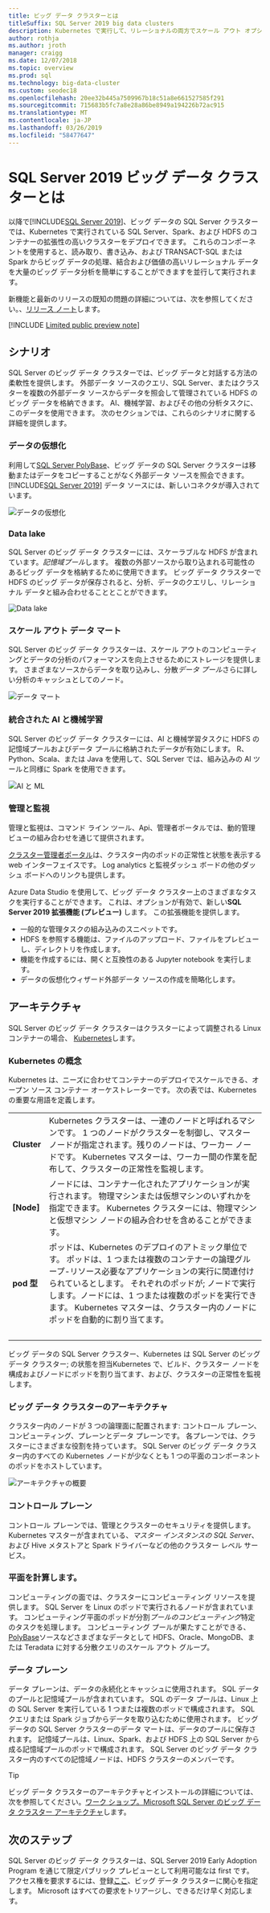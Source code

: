 ```yaml
---
title: ビッグ データ クラスターとは
titleSuffix: SQL Server 2019 big data clusters
description: Kubernetes で実行して、リレーショナルの両方でスケール アウト オプションおよび HDFS データを提供する SQL Server 2019 ビッグ データ クラスター (プレビュー) について説明します。
author: rothja
ms.author: jroth
manager: craigg
ms.date: 12/07/2018
ms.topic: overview
ms.prod: sql
ms.technology: big-data-cluster
ms.custom: seodec18
ms.openlocfilehash: 20ee32b445a7509967b18c51a8e661527585f291
ms.sourcegitcommit: 715683b5fc7a8e28a86be8949a194226b72ac915
ms.translationtype: MT
ms.contentlocale: ja-JP
ms.lasthandoff: 03/26/2019
ms.locfileid: "58477647"
---
```

# <a name="what-are-sql-server-2019-big-data-clusters"></a>SQL Server 2019 ビッグ データ クラスターとは

以降で[!INCLUDE[SQL Server 2019](../includes/sssqlv15-md.md)]、ビッグ データの SQL Server クラスターでは、Kubernetes で実行されている SQL Server、Spark、および HDFS のコンテナーの拡張性の高いクラスターをデプロイできます。 これらのコンポーネントを使用すると、読み取り、書き込み、および TRANSACT-SQL または Spark からビッグ データの処理、結合および価値の高いリレーショナル データを大量のビッグ データ分析を簡単にすることができますを並行して実行されます。

新機能と最新のリリースの既知の問題の詳細については、次を参照してください。、[リリース ノート](release-notes-big-data-cluster.md)します。

[!INCLUDE [Limited public preview note](../includes/big-data-cluster-preview-note.md)]

## <a name="scenarios"></a>シナリオ

SQL Server のビッグ データ クラスターでは、ビッグ データと対話する方法の柔軟性を提供します。 外部データ ソースのクエリ、SQL Server、またはクラスターを複数の外部データ ソースからデータを照会して管理されている HDFS のビッグ データを格納できます。 AI、機械学習、およびその他の分析タスクに、このデータを使用できます。 次のセクションでは、これらのシナリオに関する詳細を提供します。

### <a name="data-virtualization"></a>データの仮想化

利用して[SQL Server PolyBase](../relational-databases/polybase/polybase-guide.md)、ビッグ データの SQL Server クラスターは移動またはデータをコピーすることがなく外部データ ソースを照会できます。 [!INCLUDE[SQL Server 2019](../includes/sssqlv15-md.md)] データ ソースには、新しいコネクタが導入されています。

![データの仮想化](media/big-data-cluster-overview/data-virtualization.png)

### <a name="data-lake"></a>Data lake

SQL Server のビッグ データ クラスターには、スケーラブルな HDFS が含まれています。*記憶域プール*します。 複数の外部ソースから取り込まれる可能性のあるビッグ データを格納するために使用できます。 ビッグ データ クラスターで HDFS のビッグ データが保存されると、分析、データのクエリし、リレーショナル データと組み合わせることとことができます。

![Data lake](media/big-data-cluster-overview/data-lake.png)

### <a name="scale-out-data-mart"></a>スケール アウト データ マート

SQL Server のビッグ データ クラスターは、スケール アウトのコンピューティングとデータの分析のパフォーマンスを向上させるためにストレージを提供します。 さまざまなソースからデータを取り込みし、分散*データ プール*さらに詳しい分析のキャッシュとしてのノード。

![データ マート](media/big-data-cluster-overview/data-mart.png)

### <a name="integrated-ai-and-machine-learning"></a>統合された AI と機械学習

SQL Server のビッグ データ クラスターには、AI と機械学習タスクに HDFS の記憶域プールおよびデータ プールに格納されたデータが有効にします。 R、Python、Scala、または Java を使用して、SQL Server では、組み込みの AI ツールと同様に Spark を使用できます。

![AI と ML](media/big-data-cluster-overview/ai-ml-spark.png)

### <a name="management-and-monitoring"></a>管理と監視

管理と監視は、コマンド ライン ツール、Api、管理者ポータルでは、動的管理ビューの組み合わせを通じて提供されます。

[クラスター管理者ポータル](cluster-admin-portal.md)は、クラスター内のポッドの正常性と状態を表示する web インターフェイスです。 Log analytics と監視ダッシュ ボードの他のダッシュ ボードへのリンクも提供します。

Azure Data Studio を使用して、ビッグ データ クラスター上のさまざまなタスクを実行することができます。 これは、オプションが有効で、新しい**SQL Server 2019 拡張機能 (プレビュー)** します。 この拡張機能を提供します。

- 一般的な管理タスクの組み込みのスニペットです。
- HDFS を参照する機能は、ファイルのアップロード、ファイルをプレビューし、ディレクトリを作成します。
- 機能を作成するには、開くと互換性のある Jupyter notebook を実行します。
- データの仮想化ウィザード外部データ ソースの作成を簡略化します。

## <a id="architecture"></a> アーキテクチャ

SQL Server のビッグ データ クラスターはクラスターによって調整される Linux コンテナーの場合、 [Kubernetes](https://kubernetes.io/docs/concepts/)します。

### <a name="kubernetes-concepts"></a>Kubernetes の概念

Kubernetes は、ニーズに合わせてコンテナーのデプロイでスケールできる、オープン ソース コンテナー オーケストレーターです。 次の表では、Kubernetes の重要な用語を定義します。

|||
|:--|:--|
| **Cluster** | Kubernetes クラスターは、一連のノードと呼ばれるマシンです。 1 つのノードがクラスターを制御し、マスター ノードが指定されます。残りのノードは、ワーカー ノードです。 Kubernetes マスターは、ワーカー間の作業を配布して、クラスターの正常性を監視します。 |
| **[Node]** | ノードには、コンテナー化されたアプリケーションが実行されます。 物理マシンまたは仮想マシンのいずれかを指定できます。 Kubernetes クラスターには、物理マシンと仮想マシン ノードの組み合わせを含めることができます。 |
| **pod 型** | ポッドは、Kubernetes のデプロイのアトミック単位です。 ポッドは、1 つまたは複数のコンテナーの論理グループ-リソース必要なアプリケーションの実行に関連付けられているとします。 それぞれのポッドが; ノードで実行します。ノードには、1 つまたは複数のポッドを実行できます。 Kubernetes マスターは、クラスター内のノードにポッドを自動的に割り当てます。 |
| &nbsp; ||

ビッグ データの SQL Server クラスター、Kubernetes は SQL Server のビッグ データ クラスター; の状態を担当Kubernetes で、ビルド、クラスター ノードを構成およびノードにポッドを割り当てます、および、クラスターの正常性を監視します。

### <a name="big-data-clusters-architecture"></a>ビッグ データ クラスターのアーキテクチャ

クラスター内のノードが 3 つの論理面に配置されます: コントロール プレーン、コンピューティング、プレーンとデータ プレーンです。 各プレーンでは、クラスターにさまざまな役割を持っています。 SQL Server のビッグ データ クラスター内のすべての Kubernetes ノードが少なくとも 1 つの平面のコンポーネントのポッドをホストしています。

![アーキテクチャの概要](media/big-data-cluster-overview/architecture-diagram-planes.png)

### <a id="controlplane"></a> コントロール プレーン

コントロール プレーンでは、管理とクラスターのセキュリティを提供します。 Kubernetes マスターが含まれている、*マスター インスタンスの SQL Server*、および Hive メタストアと Spark ドライバーなどの他のクラスター レベル サービス。

### <a id="computeplane"></a> 平面を計算します。

コンピューティングの面では、クラスターにコンピューティング リソースを提供します。 SQL Server を Linux のポッドで実行されるノードが含まれています。 コンピューティング平面のポッドが分割*プールのコンピューティング*特定のタスクを処理します。 コンピューティング プールが果たすことができる、 [PolyBase](../relational-databases/polybase/polybase-guide.md)ソースなどさまざまなデータとして HDFS、Oracle、MongoDB、または Teradata に対する分散クエリのスケール アウト グループ。

### <a id="dataplane"></a> データ プレーン

データ プレーンは、データの永続化とキャッシュに使用されます。 SQL データのプールと記憶域プールが含まれています。  SQL のデータ プールは、Linux 上の SQL Server を実行している 1 つまたは複数のポッドで構成されます。 SQL クエリまたは Spark ジョブからデータを取り込むために使用されます。 ビッグ データの SQL Server クラスターのデータ マートは、データのプールに保存されます。 記憶域プールは、Linux、Spark、および HDFS 上の SQL Server から成る記憶域プールのポッドで構成されます。 SQL Server のビッグ データ クラスター内のすべての記憶域ノードは、HDFS クラスターのメンバーです。

> [!TIP]
> ビッグ データ クラスターのアーキテクチャとインストールの詳細については、次を参照してください。[ワーク ショップ。Microsoft SQL Server のビッグ データ クラスター アーキテクチャ](https://github.com/Microsoft/sqlworkshops/tree/master/sqlserver2019bigdataclusters)します。

## <a name="next-steps"></a>次のステップ

SQL Server のビッグ データ クラスターは、SQL Server 2019 Early Adoption Program を通じて限定パブリック プレビューとして利用可能なは first です。 アクセス権を要求するには、登録[ここ](https://aka.ms/eapsignup)、ビッグ データ クラスターに関心を指定します。 Microsoft はすべての要求をトリアージし、できるだけ早く対応します。
